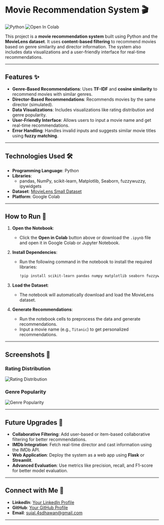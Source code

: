 # Movie Recommendation System 🎬

![Python](https://img.shields.io/badge/Python-3.8%2B-blue)
![Open In Colab](https://colab.research.google.com/assets/colab-badge.svg)

This project is a **movie recommendation system** built using Python and the **MovieLens dataset**. It uses **content-based filtering** to recommend movies based on genre similarity and director information. The system also includes data visualizations and a user-friendly interface for real-time recommendations.

---

## Features ✨

- **Genre-Based Recommendations**: Uses **TF-IDF** and **cosine similarity** to recommend movies with similar genres.
- **Director-Based Recommendations**: Recommends movies by the same director (simulated).
- **Data Visualizations**: Includes visualizations like rating distribution and genre popularity.
- **User-Friendly Interface**: Allows users to input a movie name and get real-time recommendations.
- **Error Handling**: Handles invalid inputs and suggests similar movie titles using **fuzzy matching**.

---

## Technologies Used 🛠️

- **Programming Language**: Python
- **Libraries**: 
  - pandas, NumPy, scikit-learn, Matplotlib, Seaborn, fuzzywuzzy, ipywidgets
- **Dataset**: [MovieLens Small Dataset](https://grouplens.org/datasets/movielens/latest/)
- **Platform**: Google Colab

---

## How to Run 🚀

1. **Open the Notebook**:
   - Click the **Open in Colab** button above or download the `.ipynb` file and open it in Google Colab or Jupyter Notebook.

2. **Install Dependencies**:
   - Run the following command in the notebook to install the required libraries:
     ```bash
     !pip install scikit-learn pandas numpy matplotlib seaborn fuzzywuzzy ipywidgets
     ```

3. **Load the Dataset**:
   - The notebook will automatically download and load the MovieLens dataset.

4. **Generate Recommendations**:
   - Run the notebook cells to preprocess the data and generate recommendations.
   - Input a movie name (e.g., `Titanic`) to get personalized recommendations.

---

## Screenshots 📸

### Rating Distribution
![Rating Distribution](images/rating_distribution.png)

### Genre Popularity
![Genre Popularity](images/genre_popularity.png)

---

## Future Upgrades 🔮

- **Collaborative Filtering**: Add user-based or item-based collaborative filtering for better recommendations.
- **IMDb Integration**: Fetch real-time director and cast information using the IMDb API.
- **Web Application**: Deploy the system as a web app using **Flask** or **Streamlit**.
- **Advanced Evaluation**: Use metrics like precision, recall, and F1-score for better model evaluation.

---


## Connect with Me 🤝

- **LinkedIn**: [Your LinkedIn Profile](https://www.linkedin.com/in/sujal-dhawan)
- **GitHub**: [Your GitHub Profile](https://github.com/sujal-dhawan)
- **Email**: sujal.4sdhawan@gmail.com

---
